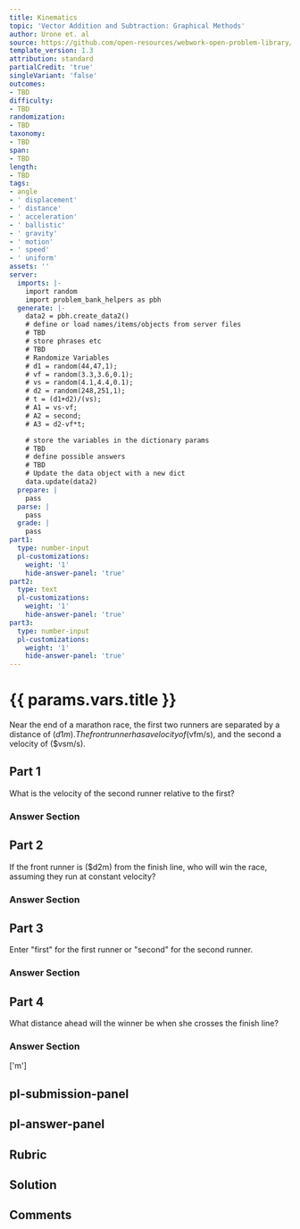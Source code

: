 ```yaml
---
title: Kinematics
topic: 'Vector Addition and Subtraction: Graphical Methods'
author: Urone et. al
source: https://github.com/open-resources/webwork-open-problem-library/tree/master/Contrib/BrockPhysics/College_Physics_Urone/3.Two_Dimensional_Kinematics/Vector_Addition_and_Subtraction_Analytical_Method/NU_U17-03-03-009.pg
template_version: 1.3
attribution: standard
partialCredit: 'true'
singleVariant: 'false'
outcomes:
- TBD
difficulty:
- TBD
randomization:
- TBD
taxonomy:
- TBD
span:
- TBD
length:
- TBD
tags:
- angle
- ' displacement'
- ' distance'
- ' acceleration'
- ' ballistic'
- ' gravity'
- ' motion'
- ' speed'
- ' uniform'
assets: ''
server:
  imports: |-
    import random
    import problem_bank_helpers as pbh
  generate: |-
    data2 = pbh.create_data2()
    # define or load names/items/objects from server files
    # TBD
    # store phrases etc
    # TBD
    # Randomize Variables
    # d1 = random(44,47,1);
    # vf = random(3.3,3.6,0.1);
    # vs = random(4.1,4.4,0.1);
    # d2 = random(248,251,1);
    # t = (d1+d2)/(vs);
    # A1 = vs-vf;
    # A2 = second;
    # A3 = d2-vf*t;

    # store the variables in the dictionary params
    # TBD
    # define possible answers
    # TBD
    # Update the data object with a new dict
    data.update(data2)
  prepare: |
    pass
  parse: |
    pass
  grade: |
    pass
part1:
  type: number-input
  pl-customizations:
    weight: '1'
    hide-answer-panel: 'true'
part2:
  type: text
  pl-customizations:
    weight: '1'
    hide-answer-panel: 'true'
part3:
  type: number-input
  pl-customizations:
    weight: '1'
    hide-answer-panel: 'true'
---
```


# {{ params.vars.title }} 


Near the end of a marathon race, the first two runners are separated by a distance of ($d1m). The front runner has a velocity of ($vfm/s), and the second a velocity of ($vsm/s).

## Part 1 
What is the velocity of the second runner relative to the first? 


 ### Answer Section

## Part 2 
If the front runner is ($d2m) from the finish line, who will win the race, assuming they run at constant velocity? 


 ### Answer Section

## Part 3 
Enter "first" for the first runner or "second" for the second runner. 


 ### Answer Section

## Part 4 
What distance ahead will the winner be when she crosses the finish line? 


 ### Answer Section
['m']

## pl-submission-panel 


## pl-answer-panel 


## Rubric 


## Solution 


## Comments 


